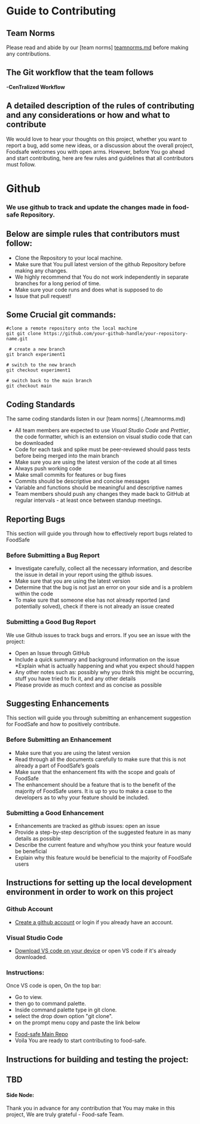 # Guide to Contributing
## Team Norms
<!-- Links -->
Please read and abide by our [team norms] [teamnorms.md](https://github.com/software-assignments-spring2022/final-project-foodsafe/blob/master/teamnorms.md) before making any contributions.
## The Git workflow that the team follows

<!-- Strong -->
**-CenTralized Workflow** 

## A detailed description of the rules of contributing and any considerations or how and what to contribute
 We would love to hear your thoughts on this project, whether you want to report a bug, add some new ideas, or a discussion about the overall project, Foodsafe welcomes you with open arms. However, before You go ahead and start contributing,  here are few  rules and guidelines that all contributors must follow. 
 # Github
 ### We use github to track and update the changes made in food-safe Repository. 
## Below are simple rules that contributors must follow: 
<!-- UL -->
- Clone the Repository to your local machine.
- Make sure that You pull latest version of the github Repository before making any changes. 
- We highly recommend that You do not work independently in separate branches for a long period of time.
- Make sure your code runs and does what is supposed to do
- Issue that pull request!

## Some Crucial git commands: 

```console 
#clone a remote repository onto the local machine
git git clone https://github.com/your-github-handle/your-repository-name.git

 # create a new branch
git branch experiment1

# switch to the new branch
git checkout experiment1

# switch back to the main branch
git checkout main
```

## Coding Standards
The same coding standards listen in our [team norms] (./teamnorms.md)
* All team members are expected to use *Visual Studio Code* and *Prettier*, the code formatter, which is an extension on visual studio code that can be downloaded
* Code for each task and spike must be peer-reviewed should pass tests before being merged into the main branch
* Make sure you are using the latest version of the code at all times
* Always push working code
* Make small commits for features or bug fixes
* Commits should be descriptive and concise messages
* Variable and functions should be meaningful and descriptive names
* Team members should push any changes they made back to GitHub at regular intervals - at least once between standup meetings.
## Reporting Bugs
This section will guide you through how to effectively report bugs related to FoodSafe
### Before Submitting a Bug Report
* Investigate carefully, collect all the necessary information, and describe the issue in detail in your report using the github issues.
* Make sure that you are using the latest version
* Determine that the bug is not just an error on your side and is a problem within the code
* To make sure that someone else has not already reported (and potentially solved), check if there is not already an issue created
### Submitting a Good Bug Report
We use Github issues to track bugs and errors. If you see an issue with the project:
* Open an Issue through GitHub
* Include a quick summary and background information on the issue
*Explain what is actually happening and what you expect should happen
* Any other notes such as: possibly why you think this might be occurring, stuff you have tried to fix it, and any other details
* Please provide as much context and as concise as possible
## Suggesting Enhancements
This section will guide you through submitting an enhancement suggestion for FoodSafe and how to positively contribute.
### Before Submitting an Enhancement
* Make sure that you are using the latest version
* Read through all the documents carefully to make sure that this is not already a part of FoodSafe’s goals
* Make sure that the enhancement fits with the scope and goals of FoodSafe
* The enhancement should be a feature that is to the benefit of the majority of FoodSafe users. It is up to you to make a case to the developers as to why your feature should be included.
### Submitting a Good Enhancement
* Enhancements are tracked as github issues: open an issue
* Provide a step-by-step description of the suggested feature in as many details as possible
* Describe the current feature and why/how you think your feature would be beneficial
* Explain why this feature would be beneficial to the majority of FoodSafe users

## Instructions for setting up the local development environment in order to work on this project

### Github Account 
<!-- Links -->
- [Create a github account](https://github.com/join)
 or login if you already have an account. 
 
 ### Visual Studio Code
 <!-- UL --> 
 <!-- Links -->
 - [Download VS code on your device](https://code.visualstudio.com/download) or open VS code if  it's already downloaded. 

 ### Instructions: 
 Once VS code is open, On the top bar: 
 <!-- UL -->
 - Go to view. 
 - then  go to command palette. 
 - Inside command palette type in git clone. 
 - select the drop down option "git clone". 
 - on the prompt menu copy and paste the link below 
 <!-- Links -->
 - [ Food-safe Main Repo](https://github.com/software-assignments-spring2022/final-project-foodsafe
)
-  Voila You are ready to start contributing to food-safe. 

## Instructions for building and testing the project:
## TBD

#### Side Node:
Thank you in advance for any contribution that You may make in this project, We are truly grateful - Food-safe Team. 
